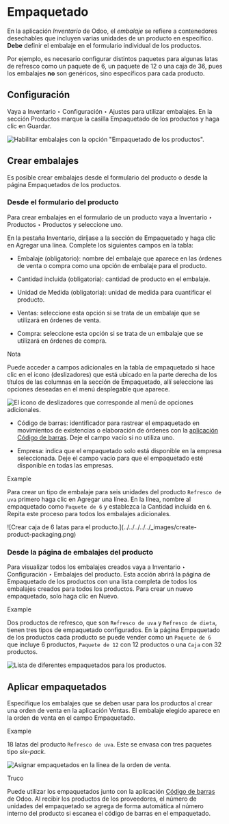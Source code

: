 # Empaquetado

En la aplicación _Inventario_ de Odoo, el _embalaje_ se refiere a contenedores
desechables que incluyen varias unidades de un producto en específico.
**Debe** definir el embalaje en el formulario individual de los productos.

Por ejemplo, es necesario configurar distintos paquetes para algunas latas de
refresco como un paquete de 6, un paquete de 12 o una caja de 36, pues los
embalajes **no** son genéricos, sino específicos para cada producto.

## Configuración

Vaya a Inventario ‣ Configuración ‣ Ajustes para utilizar embalajes. En la
sección Productos marque la casilla Empaquetado de los productos y haga clic
en Guardar.

![Habilitar embalajes con la opción "Empaquetado de los
productos".](../../../../../_images/enable-packagings.png)

## Crear embalajes

Es posible crear embalajes desde el formulario del producto o desde la página
Empaquetados de los productos.

### Desde el formulario del producto

Para crear embalajes en el formulario de un producto vaya a Inventario ‣
Productos ‣ Productos y seleccione uno.

En la pestaña Inventario, diríjase a la sección de Empaquetado y haga clic en
Agregar una línea. Complete los siguientes campos en la tabla:

  * Embalaje (obligatorio): nombre del embalaje que aparece en las órdenes de venta o compra como una opción de embalaje para el producto.

  * Cantidad incluida (obligatoria): cantidad de producto en el embalaje.

  * Unidad de Medida (obligatoria): unidad de medida para cuantificar el producto.

  * Ventas: seleccione esta opción si se trata de un embalaje que se utilizará en órdenes de venta.

  * Compra: seleccione esta opción si se trata de un embalaje que se utilizará en órdenes de compra.

Nota

Puede acceder a campos adicionales en la tabla de empaquetado si hace clic en
el icono (deslizadores) que está ubicado en la parte derecha de los títulos de
las columnas en la sección de Empaquetado, allí seleccione las opciones
deseadas en el menú desplegable que aparece.

![El icono de deslizadores que corresponde al menú de opciones
adicionales.](../../../../../_images/slide.png)

  * Código de barras: identificador para rastrear el empaquetado en movimientos de existencias o elaboración de órdenes con la [aplicación Código de barras](../../../barcode/operations/receipts_deliveries.html#barcode-operations-intro). Deje el campo vacío si no utiliza uno.

  * Empresa: indica que el empaquetado solo está disponible en la empresa seleccionada. Deje el campo vacío para que el empaquetado esté disponible en todas las empresas.

Example

Para crear un tipo de embalaje para seis unidades del producto `Refresco de
uva` primero haga clic en Agregar una línea. En la línea, nombre al
empaquetado como `Paquete de 6` y establezca la Cantidad incluida en `6`.
Repita este proceso para todos los embalajes adicionales.

![Crear caja de 6 latas para el producto.](../../../../../_images/create-
product-packaging.png)

### Desde la página de embalajes del producto

Para visualizar todos los embalajes creados vaya a Inventario ‣ Configuración
‣ Embalajes del producto. Esta acción abrirá la página de Empaquetado de los
productos con una lista completa de todos los embalajes creados para todos los
productos. Para crear un nuevo empaquetado, solo haga clic en Nuevo.

Example

Dos productos de refresco, que son `Refresco de uva` y `Refresco de dieta`,
tienen tres tipos de empaquetado configurados. En la página Empaquetado de los
productos cada producto se puede vender como un `Paquete de 6` que incluye 6
productos, `Paquete de 12` con 12 productos o una `Caja` con 32 productos.

![Lista de diferentes empaquetados para los
productos.](../../../../../_images/packagings.png)

## Aplicar empaquetados

Especifique los embalajes que se deben usar para los productos al crear una
orden de venta en la aplicación Ventas. El embalaje elegido aparece en la
orden de venta en el campo Empaquetado.

Example

18 latas del producto `Refresco de uva`. Este se envasa con tres paquetes tipo
_six-pack_.

![Asignar empaquetados en la línea de la orden de
venta.](../../../../../_images/packagings-sales-order.png)

Truco

Puede utilizar los empaquetados junto con la aplicación [Código de
barras](../../../barcode/setup/software.html#inventory-barcode-software) de
Odoo. Al recibir los productos de los proveedores, el número de unidades del
empaquetado se agrega de forma automática al número interno del producto si
escanea el código de barras en el empaquetado.

